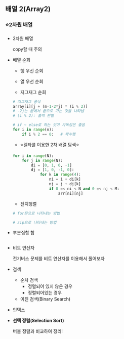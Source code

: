 ## 배열 2(Array2)

### ⭐2차원 배열

- 2차원 배열

  copy할 때 주의

- 배열 순회

  - 행 우선 순회

  - 열 우선 순회

  - 지그재그 순회

  ```python
  # 지그재그 공식
  array[i][j + (m-1-2*j) * (i % 2)]
  # -2j는 끝에서 끝으로 가는 것을 나타냄
  # (i % 2): 홀짝 판별
  
  # if ~ else로 하는 것이 가독성은 좋음
  for i in range(n):
      if i % 2 == 0:   # 짝수행
  ```

  - ⭐델타를 이용한 2차 배열 탐색⭐

  ```python
  for i in range(N):
      for j in range(N):
          di = [0, 1, 0, -1]
          dj = [1, 0, -1, 0]:
              for k in range(4):
                  ni = i + di[k]
                  nj = j + dj[k]
                  if 0 =< ni < N and 0 =< nj < M:
                      arr[ni][nj]
  ```

  - 전치행렬

  ```python
  # for문으로 나타내는 방법
  
  # zip으로 나타내는 방법
  ```

  

- 부분집합 합

  ```python
  ```

  

- 비트 연산자

  전기버스 문제를 비트 연산자를 이용해서 풀어보자

- 검색
  - 순차 검색
    - 정렬되어 있지 않은 경우
    - 정렬되어있는 경우
  - 이진 검색(Binary Search)



- 인덱스

- **선택 정렬(Selection Sort)**

  버블 정렬과 비교하여 정리!